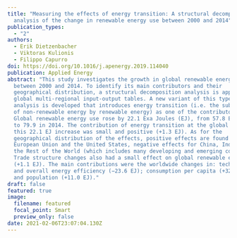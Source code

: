 ```yaml
---
title: "Measuring the effects of energy transition: A structural decomposition
  analysis of the change in renewable energy use between 2000 and 2014"
publication_types:
  - "2"
authors:
  - Erik Dietzenbacher
  - Viktoras Kulionis
  - Filippo Capurro
doi: https://doi.org/10.1016/j.apenergy.2019.114040
publication: Applied Energy
abstract: "This study investigates the growth in global renewable energy use
  between 2000 and 2014. To identify its main contributors and their
  geographical distribution, a structural decomposition analysis is applied to
  global multi-regional input-output tables. A new variant of this type of
  analysis is developed that introduces energy transition (i.e. the substitution
  of non-renewable energy by renewable energy) as one of the contributors.
  Global renewable energy use rose by 22.1 Exa Joules (EJ), from 57.8 EJ in 2000
  to 79.9 in 2014. The contribution of energy transition at the global level to
  this 22.1 EJ increase was small and positive (+1.3 EJ). As for the
  geographical distribution of the effects, positive effects are found for the
  European Union and the United States, negative effects for China, India, and
  the Rest of the World (which includes many developing and emerging countries).
  Trade structure changes also had a small effect on global renewable energy use
  (+1.1 EJ). The main contributions were the worldwide changes in: technology
  and overall energy efficiency (−23.6 EJ); consumption per capita (+32.2EJ);
  and population (+11.0 EJ)."
draft: false
featured: true
image:
  filename: featured
  focal_point: Smart
  preview_only: false
date: 2021-02-06T23:07:04.130Z
---
```

